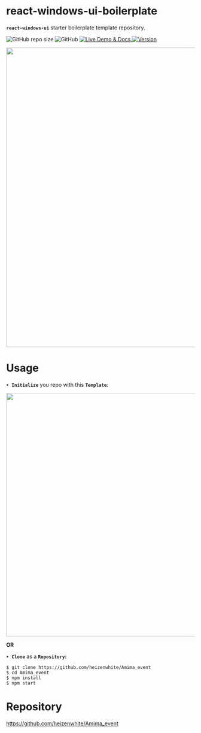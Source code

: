 # react-windows-ui-boilerplate
**`react-windows-ui`** starter boilerplate template repository.

![GitHub repo size](https://img.shields.io/github/repo-size/virtualvivek/react-windows-ui-boilerplate?color=%23078c52&label=template%20size&logo=Dropbox&style=flat-square)
![GitHub](https://img.shields.io/github/license/virtualvivek/react-windows-ui-boilerplate?color=%230f79a3&style=flat-square)
<a href="https://virtualvivek.github.io/react-windows-ui/" target="_blank">
    <img src="https://img.shields.io/badge/Demo & Docs-Here-green.svg?color=00C244&style=flat-square&logo=PyTorchLightning"
      alt="Live Demo & Docs" />
  </a>
  <a href="https://github.com/virtualvivek/react-windows-ui/releases">
    <img src="https://img.shields.io/npm/v/react-windows-ui?color=61DAFB&label=for-version&logo=git&logoColor=ffffff&style=flat-square"
      alt="Version" />
  </a>

<img src="https://github.com/virtualvivek/react-windows-ui/blob/main/markdown/md_img_boilerplate_screen.JPG" width="800" />



# Usage

**`‣ Initialize`** you repo with this **`Template`**:

<img src="https://github.com/virtualvivek/react-windows-ui/blob/main/markdown/md_img_template_boilerplate.JPG" width="650" />

<b>OR</b> <br>


**`‣ Clone`** as a **`Repository`:**

```ksh
$ git clone https://github.com/heizenwhite/Amima_event
$ cd Amima_event
$ npm install
$ npm start
```


# Repository

https://github.com/heizenwhite/Amima_event

